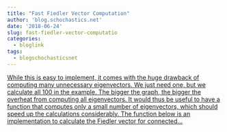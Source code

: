 ```yaml
---
title: "Fast Fiedler Vector Computation"
author: 'blog.schochastics.net'
date: '2018-06-24'
slug: fast-fiedler-vector-computatio
categories:
  - bloglink
tags:
  - blogschochasticsnet
---
```


[While this is easy to implement, it comes with the huge drawback of computing many unnecessary eigenvectors. We just need one, but we calculate all 100 in the example. The bigger the graph, the bigger the overheat from computing all eigenvectors. It would thus be useful to have a function that computes only a small number of eigenvectors, which should speed up the calculations considerably. The function below is an implementation to calculate the Fiedler vector for connected...<click to read more>](http://blog.schochastics.net/post/fast-fiedler-vector-computation/)

